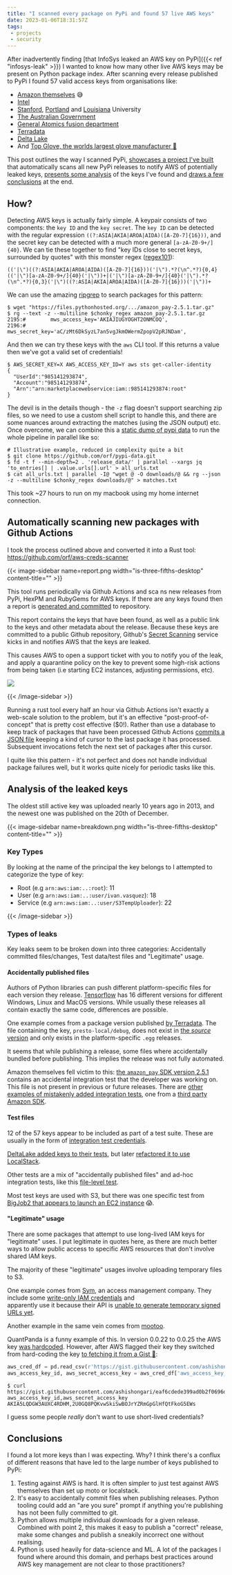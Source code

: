 ```yaml
---
title: "I scanned every package on PyPi and found 57 live AWS keys"
date: 2023-01-06T18:31:57Z
tags: 
 - projects
 - security
---
```


After inadvertently finding [that InfoSys leaked an AWS key on PyPi]({{< ref "infosys-leak" >}}) I wanted to know 
how many other live AWS keys may be present on Python package index. After scanning every release published to PyPi 
I found 57 valid access keys from organisations like:
* [Amazon themselves](https://inspector.pypi.io/project/amazon_pay/2.5.1/packages/db/20/cc6965de19ba9839823043d50de44ececffeeaa6712c77b16721224ad9c3/amazon_pay-2.5.1.tar.gz/amazon_pay-2.5.1/amazon_pay/integration_test.py#line.6) 😅
* [Intel](https://inspector.pypi.io/project/devcloud/0.0.2/packages/9f/59/739768bdffb30404afe359bea1975664e78d2d272124a08e98591ef3e8a0/devcloud-0.0.2-py3-none-any.whl/devcloud/result.py#line.16)
* [Stanford](https://inspector.pypi.io/project/igibson/2.2.1/packages/42/05/b8fcef6fc4585475c1bdef81877a6c37dab1b67ae4ab161ba6771d88d6e0/igibson-2.2.1.tar.gz/igibson-2.2.1/igibson/utils/data_utils/ext_object/scripts_wip/test_amazon_new_api.py#line.42),
  [Portland](https://inspector.pypi.io/project/psu_export/3.0.9/packages/4f/f8/2742a7b6c049e7711915505af70f748783641b6d0efa849b428374e7b066/psu_export-3.0.9-py2.py3-none-any.whl/demo/local_settings.py#line.56) 
  and [Louisiana](https://inspector.pypi.io/project/BigJob2/0.54/packages/7a/a0/9945db2b1a1e9895942f55426c5a009c5fb8c43321642874f9f8647edc2e/BigJob2-0.54.tar.gz/BigJob2-0.54/tests/cloud/aws_test_sagabj.py#line.17) 
  University
* [The Australian Government](https://inspector.pypi.io/project/datacube_ows/1.8.6/packages/25/4b/31a3f45df3b28a4ee2b77e366198f92b3713e96e79a3935e08a7e9eb93a9/datacube_ows-1.8.6.tar.gz/datacube_ows-1.8.6/datacube_ows/wsgi_local.py#line.12)
* [General Atomics fusion department](https://inspector.pypi.io/project/omfit-classes/3.2022.45.2/packages/37/f7/4128313b0bf1e9fec2adb59b3587acb898e4ea6e8ffea33d543b51847edb/omfit_classes-3.2022.45.2.tar.gz/omfit_classes-3.2022.45.2/omfit_classes/startup_framework.py#line.1335)
* [Terradata](https://inspector.pypi.io/project/presto_docker_devenv/0.2/packages/cc/63/a3e1a2b014a9bddd17527edb78479f208d2e57df187048c2aa3916d26a4d/presto_docker_devenv-0.2-py2.7.egg/images/presto-local/debug#line.37)
* [Delta Lake](https://inspector.pypi.io/project/deltalake/0.5.6/packages/95/3b/d6a7690421ef15fbc960d48e886664f0735a93e0afc1ac1a12185329debf/deltalake-0.5.6.tar.gz/deltalake-0.5.6/tests/conftest.py#line.9)
* And [Top Glove, the worlds largest glove manufacturer 🧤](https://inspector.pypi.io/project/athenatos3/0.0.1/packages/24/a8/7eacb82b353f33f75fa20c3a2d5dd6252c29c16c2d6e747b3722804b28d1/athenatos3-0.0.1-py3-none-any.whl/athenatos3/athenatos3.py#line.4)

This post outlines the way I scanned PyPi, [showcases a project I've built](#automatically-scanning-new-packages-with-github-actions) that automatically scans all new PyPi releases 
to notify AWS of potentially leaked keys, [presents some analysis](#analysis-of-the-leaked-keys) of the keys I've found 
and [draws a few conclusions](#conclusions) at the end.

## How?

Detecting AWS keys is actually fairly simple. A keypair consists of two components: the `key ID` and the `key secret`. 
The `key ID` can be detected with the regular expression `((?:ASIA|AKIA|AROA|AIDA)([A-Z0-7]{16}))`, and the secret key 
can be detected with a much more general `[a-zA-Z0-9+/]{40}`. We can tie these together to find "key IDs close to secret keys, surrounded by quotes" 
with this monster regex ([regex101](https://regex101.com/r/TNEdbR/1)):

```regexp
(('|\")((?:ASIA|AKIA|AROA|AIDA)([A-Z0-7]{16}))('|\").*?(\n^.*?){0,4}(('|\")[a-zA-Z0-9+/]{40}('|\"))+|('|\")[a-zA-Z0-9+/]{40}('|\").*?(\n^.*?){0,3}('|\")((?:ASIA|AKIA|AROA|AIDA)([A-Z0-7]{16}))('|\"))+
```

We can use the amazing [ripgrep](https://github.com/BurntSushi/ripgrep) to search packages for this pattern:

```shell
$ wget "https://files.pythonhosted.org/.../amazon_pay-2.5.1.tar.gz"
$ rg --text -z --multiline $chonky_regex amazon_pay-2.5.1.tar.gz
2195:#        mws_access_key='AKIAJIUGYOGHT2ONMCOQ',
2196:#        mws_secret_key='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',
```

And then we can try these keys with the `aws` CLI tool. If this returns a value then we've got a valid set of credentials!

```shell
$ AWS_SECRET_KEY=X AWS_ACCESS_KEY_ID=Y aws sts get-caller-identity
{
  "UserId":"985141293874",
  "Account":"985141293874",
  "Arn":"arn:marketplacewebservice:iam::985141293874:root"
}
```

The devil is in the details though - the `-z` flag doesn't support searching zip files, so we need to use a custom shell 
script to handle this, and there are some nuances around extracting the matches (using the JSON output) etc.
Once overcome, we can combine this a [static dump of pypi data](https://github.com/orf/pypi-data) to run the whole 
pipeline in parallel like so:

```shell
# Illustrative example, reduced in complexity quite a bit
$ git clone https://github.com/orf/pypi-data.git
$ fd -t f --min-depth=2 . 'release_data/' | parallel --xargs jq 'to_entries[] | .value.urls[].url' > all_urls.txt
$ cat all_urls.txt | parallel -I@ "wget @ -O downloads/@ && rg --json -z --multiline $chonky_regex downloads/@" > matches.txt
```

This took ~27 hours to run on my macbook using my home internet connection.

## Automatically scanning new packages with Github Actions

I took the process outlined above and converted it into a Rust tool: https://github.com/orf/aws-creds-scanner

{{< image-sidebar name=report.png width="is-three-fifths-desktop" content-title="" >}}

This tool runs periodically via Github Actions and sca  ns new releases from PyPi, HexPM and RubyGems for AWS keys. If there 
are any keys found then a report is [generated and committed](https://github.com/orf/aws-creds-scanner/blob/main/keys/pypi/pkg-testaws-handsonter/pkg_testaws_handsonter-0.0.1-py3-none-any.whl.md) to repository.

This report contains the keys that have been found, as well as a public link to the keys and other metadata about the 
release. Because these keys are committed to a public Github repository, Github's [Secret Scanning](https://docs.github.com/en/code-security/secret-scanning/about-secret-scanning) 
service kicks in and notifies AWS that the keys are leaked.

This causes AWS to open a support ticket with you to notify you of the leak, and apply a quarantine policy on the key to 
prevent some high-risk actions from being taken (i.e starting EC2 instances, adjusting permissions, etc).

![](./ticket.png)

{{< /image-sidebar >}}

Running a rust tool every half an hour via Github Actions isn't exactly a web-scale solution to the problem, but it's 
an effective "post-proof-of-concept" that is pretty cost effective ($0!). Rather than use a database to keep track of 
packages that have been processed Github Actions [commits a JSON file](https://github.com/orf/aws-creds-scanner/commit/458f62ab213332918b7363125999425f340a9d72) 
keeping a kind of cursor to the last package it has processed. Subsequent invocations fetch the next set of packages 
after this cursor.

I quite like this pattern - it's not perfect and does not handle individual package failures well, but it works quite 
nicely for periodic tasks like this.

## Analysis of the leaked keys

The oldest still active key was uploaded nearly 10 years ago in 2013, and the newest one was published on the 20th of 
December.

{{< image-sidebar name=breakdown.png width="is-three-fifths-desktop" content-title="" >}}

### Key Types

By looking at the name of the principal the key belongs to I attempted to categorize the type of key:

* Root (e.g `arn:aws:iam:..:root`): 11
* User (e.g `arn:aws:iam:..:user/ivan.vasquez`): 18
* Service (e.g `arn:aws:iam:..:user/S3TempUploader`): 22

{{< /image-sidebar >}}


### Types of leaks

Key leaks seem to be broken down into three categories: Accidentally committed files/changes, Test data/test files and 
"Legitimate" usage.

#### Accidentally published files

Authors of Python libraries can push different platform-specific files for each version they release. 
[Tensorflow](https://pypi.org/project/tensorflow/#files) has 16 different versions for different Windows, Linux and MacOS 
versions. While usually these releases all contain exactly the same code, differences are possible.

One example comes from a package version published [by Terradata](https://inspector.pypi.io/project/presto_docker_devenv/0.2/packages/cc/63/a3e1a2b014a9bddd17527edb78479f208d2e57df187048c2aa3916d26a4d/presto_docker_devenv-0.2-py2.7.egg/images/presto-local/debug#line.38). 
The file containing the key, `presto-local/debug`, does not exist in [the _source_ version](https://inspector.pypi.io/project/presto_docker_devenv/0.2/packages/bc/b5/c997b2e174c6a42da60ab3a876d3d76f7f8372c2dd9fce96e9695ab8b146/presto-docker-devenv-0.2.tar.gz/) 
and only exists in the platform-specific `.egg` releases.

It seems that while publishing a release, some files where accidentally bundled before publishing. This implies the release 
was not fully automated.

Amazon themselves fell victim to this: [the `amazon_pay` SDK version 2.5.1](https://inspector.pypi.io/project/amazon_pay/2.5.1/packages/db/20/cc6965de19ba9839823043d50de44ececffeeaa6712c77b16721224ad9c3/amazon_pay-2.5.1.tar.gz/amazon_pay-2.5.1/amazon_pay/integration_test.py#line.6) 
contains an accidental integration test that the developer was working on. This file is not present in previous or 
future releases. There are [other examples of mistakenly added integration tests](https://inspector.pypi.io/project/redisscheduler/1.2.16/packages/93/e8/4c37a2ef79bbb3834307ca5416ba806fe93ed677e3d0c415c7729332a1d5/RedisScheduler-1.2.16.tar.gz/RedisScheduler-1.2.16/RedisScheduler/test.py), 
one from a [third party Amazon SDK](https://inspector.pypi.io/project/python-amazon-mws/0.5/packages/26/74/b93d7d29c87a898ef7b2de8c72c41dc1681f540dd9660fbfdfc9deca39b3/python-amazon-mws-0.5.tar.gz/python-amazon-mws-0.5/mws/test_calls.py).

#### Test files

12 of the 57 keys appear to be included as part of a test suite. These are usually in the form of [integration test credentials](https://inspector.pypi.io/project/pghoard/2.1.0/packages/0a/41/d59cb2fb09ef0ff2ae4eb8ca05a87a31c39741e8bd9e27e657cb73d9ffd1/pghoard-2.1.0.tar.gz/pghoard-2.1.0/test/test_storage_configs.py#line.21).

[DeltaLake added keys to their tests](https://inspector.pypi.io/project/deltalake/0.5.6/packages/95/3b/d6a7690421ef15fbc960d48e886664f0735a93e0afc1ac1a12185329debf/deltalake-0.5.6.tar.gz/deltalake-0.5.6/tests/conftest.py#line.7), 
but later [refactored it to use LocalStack](https://inspector.pypi.io/project/deltalake/0.6.4/packages/b6/e0/d2e6d05fab423d9b440f531ef8ce7193fc87437dcd354a6f1da3251adabc/deltalake-0.6.4.tar.gz/deltalake-0.6.4/tests/conftest.py#line.14).

Other tests are a mix of "accidentally published files" and ad-hoc integration tests, like this [file-level test](https://inspector.pypi.io/project/django_framework/0.1.68/packages/e2/3e/14df84f5a6f5ff0120add4f414bb030936c21bed0ec0abf53c6f2d95d47f/django_framework-0.1.68.tar.gz/django_framework-0.1.68/django_framework/helpers/s3_helpers.py#line.136).

Most test keys are used with S3, but there was one specific test from [BigJob2 that appears to launch an EC2 instance](https://inspector.pypi.io/project/bigjob/0.50d/packages/7e/f7/1ee3982c6a94a6ccbbbc7a975971841aa5683c935cef45081a5ac1299ed2/BigJob-0.50d.tar.gz/BigJob-0.50d/tests/cloud/aws_test_sagabj.py#line.11) 😱.

#### "Legitimate" usage

There are some packages that attempt to use long-lived IAM keys for "legitimate" uses. I put legitimate in quotes here, 
as there are much better ways to allow public access to specific AWS resources that don't involve shared IAM keys.

The majority of these "legitimate" usages involve uploading temporary files to S3.

One example comes from [Sym](https://inspector.pypi.io/project/sym_flow_cli/5.2.0/packages/8f/ad/e458b02baad88d06e7e2d3f8fff41579785f79ae0552bf5d32b43c9e3774/sym_flow_cli-5.2.0-py3-none-any.whl/sym/flow/cli/helpers/constants.py#line.8), an access management company. 
They include some [write-only IAM credentials](https://inspector.pypi.io/project/sym_flow_cli/5.2.0/packages/8f/ad/e458b02baad88d06e7e2d3f8fff41579785f79ae0552bf5d32b43c9e3774/sym_flow_cli-5.2.0-py3-none-any.whl/sym/flow/cli/helpers/constants.py#line.8) and  
apparently use it because their API is [unable to generate temporary signed URLs yet](https://inspector.pypi.io/project/sym_flow_cli/5.2.0/packages/8f/ad/e458b02baad88d06e7e2d3f8fff41579785f79ae0552bf5d32b43c9e3774/sym_flow_cli-5.2.0-py3-none-any.whl/sym/flow/cli/helpers/boto.py#line.32).

Another example in the same vein comes from [mootoo](https://inspector.pypi.io/project/motoo/0.9879/packages/f5/a9/8f182b92cd6d9207ae36b65f0074e38b43a38a83907e5409958584ad8172/motoo-0.9879-py3-none-any.whl/motoo/wit_util.py#line.767).

QuantPanda is a funny example of this. In version 0.0.22 to 0.0.25 the AWS key [was hardcoded](https://inspector.pypi.io/project/QuantPanda/0.0.25/packages/0f/12/a59411004f74a23be4e13246ee868cfcbd40651ab6130766641735363c31/QuantPanda-0.0.25.tar.gz/QuantPanda-0.0.25/QuantPanda/__init__.py#line.1229). 
However, after AWS flagged their key they switched from hard-coding the key [to fetching it from a Gist 🙈](https://inspector.pypi.io/project/QuantPanda/0.0.26/packages/3e/85/9db2f6612e441e45a9ffdb0816e085fd4d3259ec834781774c61e808bc5e/QuantPanda-0.0.26.tar.gz/QuantPanda-0.0.26/QuantPanda/__init__.py#line.1228):

```python
aws_cred_df = pd.read_csv(r'https://gist.githubusercontent.com/ashishongari/eaf6cdede399ad0b2f0696d13982b374/raw/144b2034d49a4c28bbfbd478732de1f35de76b50/aws_cred_df.csv')
aws_access_key_id, aws_secret_access_key = aws_cred_df['aws_access_key_id'].iloc[0], aws_cred_df['aws_secret_access_key'].iloc[0]
```

```
$ curl https://gist.githubusercontent.com/ashishongari/eaf6cdede399ad0b2f0696d13982b374/raw/144b2034d49a4c28bbfbd478732de1f35de76b50/aws_cred_df.csv
aws_access_key_id,aws_secret_access_key
AKIA5LQDGW3AUXC4RDHM,2U0GQ8PQKvwSkiSwBOJrYZRmGpGlHfQtFkoG5EWs
```

I guess some people _really_ don't want to use short-lived credentials?

## Conclusions

I found a lot more keys than I was expecting. Why? I think there's a conflux of different reasons that have led to the 
large number of keys published to PyPi:

1. Testing against AWS is hard. It is often simpler to just test against AWS themselves than set up moto or localstack. 
2. It's easy to accidentally commit files when publishing releases. Python tooling could add an "are you sure" prompt 
   if anything you're publishing has not been fully committed to git.
3. Python allows multiple individual downloads for a given release. Combined with point 2, this makes it easy to publish
   a "correct" release, make some changes and publish a sneakily incorrect one without realising.
4. Python is used heavily for data-science and ML. A lot of the packages I found where around this domain, and perhaps
   best practices around AWS key management are not clear to those practitioners?

